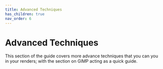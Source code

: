 ```yaml
---
title: Advanced Techniques
has_children: true
nav_order: 6
---
```


# Advanced Techniques

This section of the guide covers more advance techniques that you can you in your renders; with the section on GIMP acting as a quick guide.